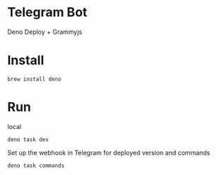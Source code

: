 # Telegram Bot

Deno Deploy + Grammyjs

# Install

```
brew install deno
```

# Run

local

```
deno task dev
```

Set up the webhook in Telegram for deployed version and commands

```
deno task commands
```